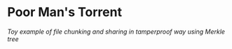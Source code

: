 # Poor Man's Torrent

_Toy example of file chunking and sharing in tamperproof way using Merkle tree_


